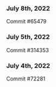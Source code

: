 ### July 8th, 2022

Commit #65479

### July 5th, 2022

Commit #314353


### July 4th, 2022

Commit #72281
